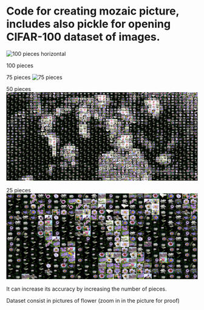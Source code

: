 # Code for creating mozaic picture, includes also pickle for opening CIFAR-100 dataset of images.
![100 pieces horizontal](https://github.com/Dumiy/ComputerVision-III/blob/master/Tema%201/cod/100mozaic.png)

100 pieces


75 pieces
![75 pieces](https://github.com/Dumiy/ComputerVision-III/blob/master/Tema%201/cod/75mozaic.png)

50 pieces
![50 pieces](https://github.com/Dumiy/ComputerVision-III/blob/master/Tema%201/cod/50mozaic.png)


25 pieces
![25 pieces](https://github.com/Dumiy/ComputerVision-III/blob/master/Tema%201/cod/25mozaic.png)



It can increase its accuracy by increasing the number of pieces.


Dataset consist in pictures of flower (zoom in in the picture for proof)
